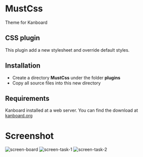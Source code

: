 # MustCss
Theme for Kanboard

CSS plugin
------------

This plugin add a new stylesheet and override default styles.

Installation
------------

- Create a directory **MustCss** under the folder **plugins**
- Copy all source files into this new directory

Requirements
------------
Kanboard installed at a web server.
You can find the download at [kanboard.org](https://kanboard.org/)

# Screenshot

![screen-board](https://user-images.githubusercontent.com/11728231/42648193-76979d24-8606-11e8-859d-54d55eebd9b6.jpg)
![screen-task-1](https://user-images.githubusercontent.com/11728231/42648205-806cba5a-8606-11e8-83c6-c641b9289932.jpg)
![screen-task-2](https://user-images.githubusercontent.com/11728231/42648210-83fcd7fe-8606-11e8-80a5-5e1bd0a672f7.jpg)
